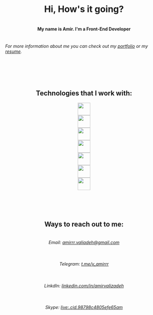 <div style="width:100%;height:100%;display:flex;justify-content:center;align-items:center;flex-direction:column;">
  <h1>Hi, How's it going?</h1>
  <h4>My name is Amir. I'm a Front-End Developer</h4>
  <h6>For more information about me you can check out my <a href="https://amirvalizadeh.vercel.app/" target="_blank">portfolio</a> or my <a href="https://drive.google.com/file/d/1wZJ0K-Fez_pX9yQO2U_INKqFZbfSclMm/view?usp=sharing" target="_blank">resume</a>.</h6>
  <br>
  <br>
  <br>
  <h2>Technologies that I work with:</h2>
  <img src="https://cdn.jsdelivr.net/gh/devicons/devicon/icons/html5/html5-original.svg" width="40" height="40" />
  <img src="https://cdn.jsdelivr.net/gh/devicons/devicon/icons/css3/css3-original.svg" width="40" height="40" />
  <img src="https://cdn.jsdelivr.net/gh/devicons/devicon/icons/javascript/javascript-original.svg" width="40" height="40" />
  <img src="https://cdn.jsdelivr.net/gh/devicons/devicon/icons/git/git-original.svg" width="40" height="40" />
  <img src="https://cdn.jsdelivr.net/gh/devicons/devicon/icons/react/react-original.svg" width="40" height="40" />
  <img src="https://cdn.jsdelivr.net/gh/devicons/devicon/icons/firebase/firebase-plain.svg" width="40" height="40" />
  <img src="https://cdn.jsdelivr.net/gh/devicons/devicon/icons/redux/redux-original.svg" width="40" height="40" />
  <br>
  <br>
  <br>
  <br>
  <h2>Ways to reach out to me:</h2>
  <h6>Email: <a href="mailto:amirrr.valiadeh@gmail.com" target="_blank">amirrr.valiadeh@gmail.com</a></h6>
  <h6>Telegram: <a href="https://t.me/v_amirrr" target="_blank">t.me/v_amirrr</a></h6>
  <h6>LinkdIn: <a href="https://linkedin.com/in/amirvalizadeh" target="_blank">linkedin.com/in/amirvalizadeh</a></h6>
  <h6>Skype: <a href="https://join.skype.com/invite/MNV0cL3D8Jwf" target="_blank">live:.cid.98798c4805efe65am</a></h6>
</div>
